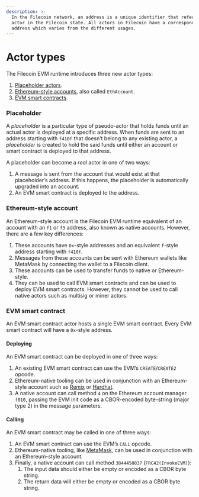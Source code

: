 ```yaml
---
description: >-
  In the Filecoin network, an address is a unique identifier that refers to an
  actor in the Filecoin state. All actors in Filecoin have a corresponding
  address which varies from the different usages.
---
```


# Actor types

The Filecoin EVM runtime introduces three new actor types:

1. [Placeholder actors](https://docs.filecoin.io/smart-contracts/filecoin-evm-runtime/actor-types/#placeholder).
2. [Ethereum-style accounts](https://docs.filecoin.io/smart-contracts/filecoin-evm-runtime/actor-types/#ethereum-style-account), also called `EthAccount`.
3. [EVM smart contracts](https://docs.filecoin.io/smart-contracts/filecoin-evm-runtime/actor-types/#evm-smart-contract).

### Placeholder

A _placeholder_ is a particular type of pseudo-actor that holds funds until an actual actor is deployed at a specific address. When funds are sent to an address starting with `f410f` that doesn’t belong to any existing actor, a _placeholder_ is created to hold the said funds until either an account or smart contract is deployed to that address.

A placeholder can become a _real_ actor in one of two ways:

1. A message is sent from the account that would exist at that placeholder’s address. If this happens, the placeholder is automatically upgraded into an account.
2. An EVM smart contract is deployed to the address.

### Ethereum-style account

An Ethereum-style account is the Filecoin EVM runtime equivalent of an account with an `f1` or `f3` address, also known as native accounts. However, there are a few key differences:

1. These accounts have `0x`-style addresses and an equivalent `f`-style address starting with `f410f`.
2. Messages from these accounts can be sent with Ethereum wallets like MetaMask by connecting the wallet to a Filecoin client.
3. These accounts can be used to transfer funds to native or Ethereum-style.
4. They can be used to call EVM smart contracts and can be used to deploy EVM smart contracts. However, they cannot be used to call native actors such as multisig or miner actors.

### EVM smart contract

An EVM smart contract actor hosts a single EVM smart contract. Every EVM smart contract will have a `0x`-style address.

#### Deploying

An EVM smart contract can be deployed in one of three ways:

1. An existing EVM smart contract can use the EVM’s `CREATE`/`CREATE2` opcode.
2. Ethereum-native tooling can be used in conjunction with an Ethereum-style account such as [Remix](https://docs.filecoin.io/smart-contracts/developing-contracts/remix/) or [Hardhat](https://docs.filecoin.io/smart-contracts/developing-contracts/hardhat/).
3. A native account can call method `4` on the Ethereum account manager `f010`, passing the EVM init code as a CBOR-encoded byte-string (major type 2) in the message parameters.

#### Calling

An EVM smart contract may be called in one of three ways:

1. An EVM smart contract can use the EVM’s `CALL` opcode.
2. Ethereum-native tooling, like [MetaMask](https://docs.filecoin.io/basics/assets/wallets/#compatible-wallets), can be used in conjunction with an Ethereum-style account.
3. Finally, a native account can call method `3844450837` (`FRC42(InvokeEVM)`):
   1. The input data should either be empty or encoded as a CBOR byte string.
   2. The return data will either be empty or encoded as a CBOR byte string.
